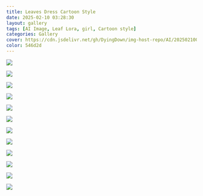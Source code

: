 ```yaml
---
title: Leaves Dress Cartoon Style
date: 2025-02-10 03:28:30
layout: gallery
tags: [AI Image, Leaf Lora, girl, Cartoon style]
categories: Gallery
cover: https://cdn.jsdelivr.net/gh/DyingDown/img-host-repo/AI/202502100341097.png
color: 546d2d
---
```


![](https://cdn.jsdelivr.net/gh/DyingDown/img-host-repo/AI/202502100341097.png)

![](https://cdn.jsdelivr.net/gh/DyingDown/img-host-repo/AI/202502100342901.png)

![](https://cdn.jsdelivr.net/gh/DyingDown/img-host-repo/AI/202502100342545.png)

![](https://cdn.jsdelivr.net/gh/DyingDown/img-host-repo/AI/202502100342282.png)

![](https://cdn.jsdelivr.net/gh/DyingDown/img-host-repo/AI/202502100343625.png)

![](https://cdn.jsdelivr.net/gh/DyingDown/img-host-repo/AI/202502100343997.png)

![](https://cdn.jsdelivr.net/gh/DyingDown/img-host-repo/AI/202502100343985.png)

![](https://cdn.jsdelivr.net/gh/DyingDown/img-host-repo/AI/202502100344600.png)

![](https://cdn.jsdelivr.net/gh/DyingDown/img-host-repo/AI/202502100344275.png)

![](https://cdn.jsdelivr.net/gh/DyingDown/img-host-repo/AI/202502100344829.png)

![](https://cdn.jsdelivr.net/gh/DyingDown/img-host-repo/AI/202502100344806.png)

![](https://cdn.jsdelivr.net/gh/DyingDown/img-host-repo/AI/202502100345816.png)